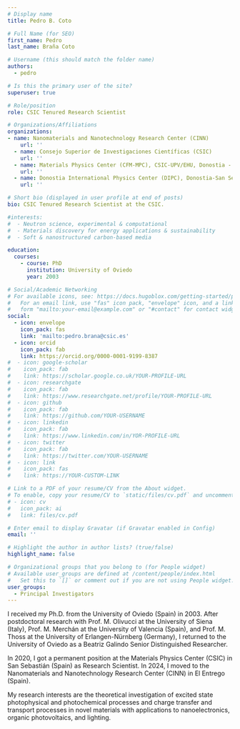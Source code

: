 ```yaml
---
# Display name
title: Pedro B. Coto

# Full Name (for SEO)
first_name: Pedro
last_name: Braña Coto

# Username (this should match the folder name)
authors:
  - pedro

# Is this the primary user of the site?
superuser: true

# Role/position
role: CSIC Tenured Research Scientist

# Organizations/Affiliations
organizations:
- name: Nanomaterials and Nanotechnology Research Center (CINN)
    url: ''
  - name: Consejo Superior de Investigaciones Científicas (CSIC)
    url: ''
  - name: Materials Physics Center (CFM-MPC), CSIC-UPV/EHU, Donostia - San Sebastián
    url: ''
  - name: Donostia International Physics Center (DIPC), Donostia-San Sebastián
    url: ''

# Short bio (displayed in user profile at end of posts)
bio: CSIC Tenured Research Scientist at the CSIC.

#interests:
#  - Neutron science, experimental & computational
#  - Materials discovery for energy applications & sustainability
#  - Soft & nanostructured carbon-based media

education:
  courses:
    - course: PhD
      institution: University of Oviedo
      year: 2003

# Social/Academic Networking
# For available icons, see: https://docs.hugoblox.com/getting-started/page-builder/#icons
#   For an email link, use "fas" icon pack, "envelope" icon, and a link in the
#   form "mailto:your-email@example.com" or "#contact" for contact widget.
social:
  - icon: envelope
    icon_pack: fas
    link: 'mailto:pedro.brana@csic.es'
  - icon: orcid
    icon_pack: fab
    link: https://orcid.org/0000-0001-9199-8387
#  - icon: google-scholar
#    icon_pack: fab
#    link: https://scholar.google.co.uk/YOUR-PROFILE-URL
#  - icon: researchgate
#    icon_pack: fab
#    link: https://www.researchgate.net/profile/YOUR-PROFILE-URL
#  - icon: github
#    icon_pack: fab
#    link: https://github.com/YOUR-USERNAME
#  - icon: linkedin
#    icon_pack: fab
#    link: https://www.linkedin.com/in/YOR-PROFILE-URL
#  - icon: twitter
#    icon_pack: fab
#    link: https://twitter.com/YOUR-USERNAME
#  - icon: link
#    icon_pack: fas
#    link: https://YOUR-CUSTOM-LINK

# Link to a PDF of your resume/CV from the About widget.
# To enable, copy your resume/CV to `static/files/cv.pdf` and uncomment the lines below.
# - icon: cv
#   icon_pack: ai
#   link: files/cv.pdf

# Enter email to display Gravatar (if Gravatar enabled in Config)
email: ''

# Highlight the author in author lists? (true/false)
highlight_name: false

# Organizational groups that you belong to (for People widget)
# Available user_groups are defined at /content/people/index.html
#   Set this to `[]` or comment out if you are not using People widget.
user_groups:
  - Principal Investigators
---
```


I received my Ph.D. from the University of Oviedo (Spain) in 2003.
After postdoctoral research with Prof. M. Olivucci at the University of Siena (Italy), Prof. M. Merchán at the University of Valencia (Spain), and Prof. M. Thoss at the University of Erlangen-Nürnberg (Germany), I returned to the University of Oviedo as a Beatriz Galindo Senior Distinguished Researcher.

In 2020, I got a permanent position at the Materials Physics Center (CSIC) in San Sebastián (Spain) as Research Scientist. In 2024, I moved to the Nanomaterials and Nanotechnology Research Center (CINN) 
in El Entrego (Spain).

My research interests are the theoretical investigation of excited state photophysical and photochemical processes and charge transfer and transport processes in novel materials with applications to nanoelectronics, organic photovoltaics, and lighting.
